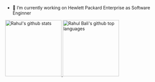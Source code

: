 - 🔭 I’m currently working on Hewlett Packard Enterprise as Software Enginner

<a href="https://github.com/rahbal">
  <img height="180em" src="https://github-readme-stats.vercel.app/api?username=rahbal&show_icons=true&theme=merko&count_private=true" alt="Rahul's github stats" />
  <img height="180em" src="https://github-readme-stats.vercel.app/api/top-langs/?username=rahbal&theme=merko&layout=compact" alt="Rahul Bali's github top languages" />
</a>
<br/>

<!--
**Rahul Bali** is a ✨ _special_ ✨ repository because its `README.md` (this file) appears on your GitHub profile.

Here are some ideas to get you started:

- 🔭 I’m currently working on ...
- 🌱 I’m currently learning ...
- 👯 I’m looking to collaborate on ...
- 🤔 I’m looking for help with ...
- 💬 Ask me about ...
- 📫 How to reach me: ...
- 😄 Pronouns: ...
- ⚡ Fun fact: ...
-->
